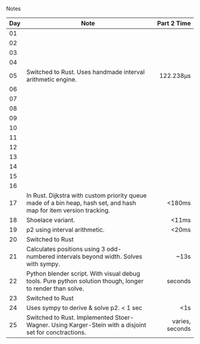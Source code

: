 Notes

| Day | Note                                                                                                               |     Part 2 Time |
| --- | ------------------------------------------------------------------------------------------------------------------ | --------------: |
| 01  |                                                                                                                    |                 |
| 02  |                                                                                                                    |                 |
| 03  |                                                                                                                    |                 |
| 04  |                                                                                                                    |                 |
| 05  | Switched to Rust. Uses handmade interval arithmetic engine.                                                        |       122.238µs |
| 06  |                                                                                                                    |                 |
| 07  |                                                                                                                    |                 |
| 08  |                                                                                                                    |                 |
| 09  |                                                                                                                    |                 |
| 10  |                                                                                                                    |                 |
| 11  |                                                                                                                    |                 |
| 12  |                                                                                                                    |                 |
| 13  |                                                                                                                    |                 |
| 14  |                                                                                                                    |                 |
| 15  |                                                                                                                    |                 |
| 16  |                                                                                                                    |                 |
| 17  | In Rust. Dijkstra with custom priority queue made of a bin heap, hash set, and hash map for item version tracking. |          <180ms |
| 18  | Shoelace variant.                                                                                                  |           <11ms |
| 19  | p2 using interval arithmetic.                                                                                      |           <20ms |
| 20  | Switched to Rust                                                                                                   |                 |
| 21  | Calculates positions using 3 odd-numbered intervals beyond width. Solves with sympy.                               |            ~13s |
| 22  | Python blender script. With visual debug tools. Pure python solution though, longer to render than solve.          |         seconds |
| 23  | Switched to Rust                                                                                                   |                 |
| 24  | Uses sympy to derive & solve p2. < 1 sec                                                                           |             <1s |
| 25  | Switched to Rust. Implemented Stoer-Wagner. Using Karger-Stein with a disjoint set for conctractions.              | varies, seconds |
